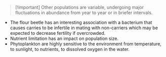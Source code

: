 > [!important] Other populations are variable, undergoing major fluctuations in abundance from year to year or in briefer intervals.

- The flour beetle has an interesting association with a bacterium that causes carries to be infertile in mating with non-carriers which may be expected to decrease fertility if overcrowded.
- Nutrient limitation has an impact on population size.
- Phytoplankton are highly sensitive to the environment from temperature, to sunlight, to nutrients, to dissolved oxygen in the water.